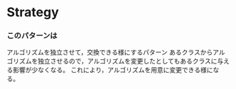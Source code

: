 #  Strategy


### このパターンは

アルゴリズムを独立させて，交換できる様にするパターン
あるクラスからアルゴリズムを独立させるので，アルゴリズムを変更したとしてもあるクラスに与える影響が少なくなる。
これにより，アルゴリズムを用意に変更できる様になる。

